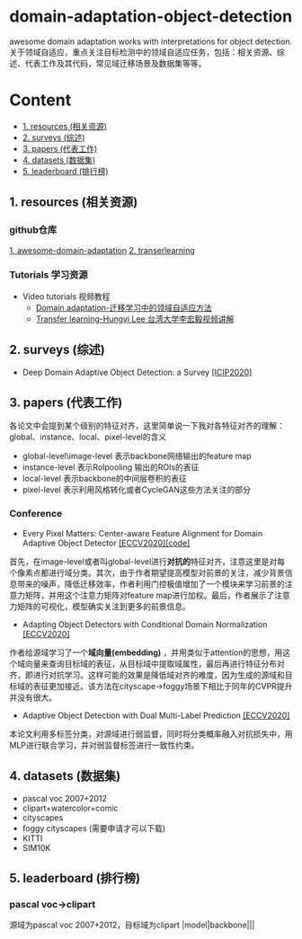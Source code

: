 # domain-adaptation-object-detection
awesome domain adaptation works with interpretations for object detection.
关于领域自适应，重点关注目标检测中的领域自适应任务，包括：相关资源、综述、代表工作及其代码，常见域迁移场景及数据集等等。

# Content
* [1. resources (相关资源)](#1)
* [2. surveys (综述)](#2)
* [3. papers (代表工作)](#3)
* [4. datasets (数据集)](#4)
* [5. leaderboard (排行榜)](#5)

<h2 id="1">1. resources (相关资源)</h2>

### github仓库
[1. awesome-domain-adaptation](https://github.com/zhaoxin94/awesome-domain-adaptation#other-resources)
[2. transerlearning](https://github.com/jindongwang/transferlearning)
### Tutorials 学习资源
* Video tutorials 视频教程
  * [Domain adaptation-迁移学习中的领域自适应方法](https://www.bilibili.com/video/BV1T7411R75a/)
  * [Transfer learning-Hungyi Lee 台湾大学李宏毅视频讲解](https://www.youtube.com/watch?v=qD6iD4TFsdQ)

<h2 id="2">2. surveys (综述)</h2>

* Deep Domain Adaptive Object Detection: a Survey [[ICIP2020]](https://arxiv.org/abs/2002.06797v1)


<h2 id="3">3. papers (代表工作)</h2>

各论文中会提到某个级别的特征对齐，这里简单说一下我对各特征对齐的理解：
global、instance、local、pixel-level的含义
* global-level\image-level 表示backbone网络输出的feature map
* instance-level 表示RoIpooling 输出的ROIs的表征
* local-level 表示backbone的中间层卷积的表征
* pixel-level 表示利用风格转化或者CycleGAN这些方法关注的部分

### Conference
* Every Pixel Matters: Center-aware Feature Alignment for Domain Adaptive Object Detector [[ECCV2020]](http://www.ecva.net/papers/eccv_2020/papers_ECCV/papers/123540698.pdf)[[code]](https://github.com/chengchunhsu/EveryPixelMatters)

首先，在image-level或者叫global-level进行**对抗的**特征对齐，注意这里是对每个像素点都进行域分类。其次，由于作者期望提高模型对前景的关注，减少背景信息带来的噪声，降低迁移效率，作者利用门控极值增加了一个模块来学习前景的注意力矩阵，并用这个注意力矩阵对feature map进行加权。最后，作者展示了注意力矩阵的可视化，模型确实关注到更多的前景信息。

* Adapting Object Detectors with Conditional Domain Normalization [[ECCV2020]](http://www.ecva.net/papers/eccv_2020/papers_ECCV/papers/123560392.pdf)

作者给源域学习了一个**域向量(embedding)** ，并用类似于attention的思想，用这个域向量来查询目标域的表征，从目标域中提取域属性，最后再进行特征分布对齐，即进行对抗学习。这样可能的效果是降低域对齐的难度，因为生成的源域和目标域的表征更加接近。该方法在cityscape->foggy场景下相比于同年的CVPR提升并没有很大。

* Adaptive Object Detection with Dual Multi-Label Prediction [[ECCV2020]](https://www.ecva.net/papers/eccv_2020/papers_ECCV/papers/123730052.pdf)

本论文利用多标签分类，对源域进行弱监督，同时将分类概率融入对抗损失中，用MLP进行联合学习，并对弱监督标签进行一致性约束。

<h2 id="4">4. datasets (数据集)</h2>

* pascal voc 2007+2012
* clipart+watercolor+comic
* cityscapes
* foggy cityscapes (需要申请才可以下载)
* KITTI
* SIM10K

<h2 id="5">5. leaderboard (排行榜)</h2>

### pascal voc->clipart
源域为pascal voc 2007+2012，目标域为clipart
|model|backbone|||

